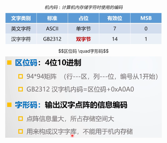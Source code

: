$$机内码 : 计算机内存储字符时使用的编码$$
![](../photo/Pasted%20image%2020240729172951.png)
  $$区位码 \quad字形码$$
![](../photo/Pasted%20image%2020240729174823.png)